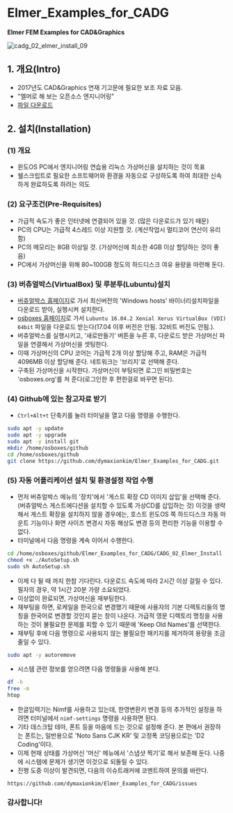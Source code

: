 # Elmer_Examples_for_CADG

__Elmer FEM Examples for CAD&Graphics__

![cadg_02_elmer_install_09](https://user-images.githubusercontent.com/12775748/30211014-1f710be8-94da-11e7-9d9c-0799f07d506c.png)

## 1. 개요(Intro)

* 2017년도 CAD&Graphics 연재 기고문에 필요한 보조 자료 모음.
* "엘머로 해 보는 오픈소스 엔지니어링"
* [파일 다운로드](https://github.com/dymaxionkim/Elmer_Examples_for_CADG)


## 2. 설치(Installation)

### (1) 개요
* 윈도OS PC에서 엔지니어링 연습용 리눅스 가상머신을 설치하는 것이 목표
* 쉘스크립트로 필요한 소프트웨어와 환경을 자동으로 구성하도록 하여 최대한 신속하게 완료하도록 하려는 의도

### (2) 요구조건(Pre-Requisites)
* 가급적 속도가 좋은 인터넷에 연결되어 있을 것. (많은 다운로드가 있기 때문)
* PC의 CPU는 가급적 4스레드 이상 지원할 것. (계산작업시 멀티코어 연산이 유리함)
* PC의 메모리는 8GB 이상일 것. (가상머신에 최소한 4GB 이상 할당하는 것이 좋음)
* PC에서 가상머신을 위해 80~100GB 정도의 하드디스크 여유 용량을 마련해 둔다.

### (3) 버츄얼박스(VirtualBox) 및 루분투(Lubuntu)설치
* [버츄얼박스 홈페이지](https://www.virtualbox.org/wiki/Downloads)로 가서 최신버전의 'Windows hosts' 바이너리설치파일을 다운로드 받아, 실행시켜 설치한다.
* [osboxes 홈페이지](http://www.osboxes.org/lubuntu/)로 가서 `Lubuntu 16.04.2 Xenial Xerus VirtualBox (VDI) 64bit` 파일을 다운로드 받는다(17.04 이후 버전은 안됨. 32비트 버전도 안됨.).
* 버츄얼박스를 실행시키고, '새로만들기' 버튼을 누른 후, 다운로드 받은 가상머신 파일을 연결해서 가상머신을 셋팅한다.
* 이때 가상머신의 CPU 코어는 가급적 2개 이상 할당해 주고, RAM은 가급적 4096MB 이상 할당해 준다.  네트워크는 '브리지'로 선택해 준다.
* 구축된 가상머신을 시작한다.  가상머신이 부팅되면 로그인 비밀번호는 'osboxes.org'를 쳐 준다(로그인한 후 편한걸로 바꾸면 된다).

### (4) Github에 있는 참고자료 받기
* `Ctrl+Alt+t` 단축키를 눌러 터미널을 열고 다음 명령을 수행한다.

```bash
sudo apt -y update
sudo apt -y upgrade
sudo apt -y install git
mkdir /home/osboxes/github
cd /home/osboxes/github
git clone https://github.com/dymaxionkim/Elmer_Examples_for_CADG.git
```

### (5) 자동 어플리케이션 설치 및 환경설정 작업 수행
* 먼저 버츄얼박스 메뉴의 '장치'에서 '게스트 확장 CD 이미지 삽입'을 선택해 준다. (버츄얼박스 게스트에디션을 설치할 수 있도록 가상CD를 삽입하는 것)  이것을 생략해서 게스트 확장을 설치하지 않을 경우에는, 호스트 윈도OS 쪽 하드디스크 자동 마운트 기능이나 화면 사이즈 변경시 자동 해상도 변경 등의 편리한 기능을 이용할 수 없다.
* 터미널에서 다음 명령을 계속 이어서 수행한다.

```bash
cd /home/osboxes/github/Elmer_Examples_for_CADG/CADG_02_Elmer_Install
chmod +x ./AutoSetup.sh
sudo sh AutoSetup.sh
```

* 이제 다 될 때 까지 한참 기다린다.  다운로드 속도에 따라 2시간 이상 걸릴 수 있다.  필자의 경우, 약 1시간 20분 가량 소요되었다.
* 이상없이 완료되면, 가상머신을 재부팅한다.
* 재부팅을 하면, 로케일을 한국으로 변경했기 때문에 사용자의 기본 디렉토리들의 명칭을 한국어로 변경할 것인지 묻는 창이 나온다.  가급적 영문 디렉토리 명칭을 사용하는 것이 불필요한 문제를 피할 수 있기 때문에 'Keep Old Names'를 선택한다.
* 재부팅 후에 다음 명령으로 사용되지 않는 불필요한 패키지를 제거하여 용량을 조금 줄일 수 있다.

```bash
sudo apt -y autoremove
```

* 시스템 관련 정보를 얻으려면 다음 명령들을 사용해 본다.

```bash
df -h
free -m
htop
```

* 한글입력기는 Nimf를 사용하고 있는데, 한영변환키 변경 등의 추가적인 설정을 하려면 터미널에서 `nimf-settings` 명령을 사용하면 된다.
* 기타 데스크탑 테마, 폰트 등을 마음에 드는 것으로 설정해 준다.  본 편에서 권장하는 폰트는, 일반용으로 'Noto Sans CJK KR' 및 고정폭 코딩용으로는 'D2 Coding'이다.
* 이제 현재 상태를 가상머신 '머신' 메뉴에서 '스냅샷 찍기'로 해서 보존해 둔다.  나중에 시스템에 문제가 생기면 이것으로 되돌릴 수 있다.
* 진행 도중 이상이 발견되면, 다음의 이슈트래커에 코멘트하여 문의를 바란다.

```
https://github.com/dymaxionkim/Elmer_Examples_for_CADG/issues
```

### 감사합니다!
